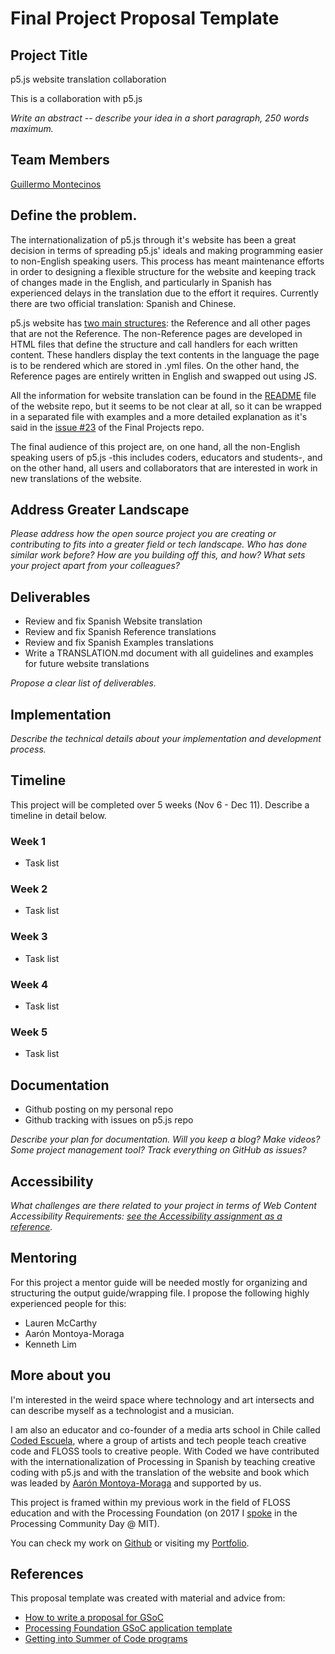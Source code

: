 # Final Project Proposal Template

## Project Title

p5.js website translation collaboration

This is a collaboration with p5.js

_Write an abstract -- describe your idea in a short paragraph, 250 words maximum._

## Team Members

[Guillermo Montecinos](https://github.com/guillemontecinos)

## Define the problem.

The internationalization of p5.js through it's website has been a great decision in terms of spreading p5.js' ideals and making programming easier to non-English speaking users. This process has meant maintenance efforts in order to designing a flexible structure for the website and keeping track of changes made in the English, and particularly in Spanish has experienced delays in the translation due to the effort it requires. Currently there are two official translation: Spanish and Chinese.

p5.js website has [two main structures](https://github.com/processing/p5.js-website#internationalization-i18n-and-structure): the Reference and all other pages that are not the Reference. The non-Reference pages are developed in HTML files that define the structure and call handlers for each written content. These handlers display the text contents in the language the page is to be rendered which are stored in .yml files. On the other hand, the Reference pages are entirely written in English and swapped out using JS.

All the information for website translation can be found in the [README](https://github.com/processing/p5.js-website) file of the website repo, but it seems to be not clear at all, so it can be wrapped in a separated file with examples and a more detailed explanation as it's said in the [issue #23](https://github.com/Open-Source-Studio-at-ITP/Final-Projects/issues/23) of the Final Projects repo.

The final audience of this project are, on one hand, all the non-English speaking users of p5.js -this includes coders, educators and students-, and on the other hand, all users and collaborators that are interested in work in new translations of the website.

<!-- _What is the current state of things? What issue do you wish to solve and why? Who is the audience?_ -->

## Address Greater Landscape

_Please address how the open source project you are creating or contributing to fits into a greater field or tech landscape. Who has done similar work before? How are you building off this, and how? What sets your project apart from your colleagues?_

## Deliverables

* Review and fix Spanish Website translation
* Review and fix Spanish Reference translations
* Review and fix Spanish Examples translations
* Write a TRANSLATION.md document with all guidelines and examples for future website translations

_Propose a clear list of deliverables._

## Implementation

_Describe the technical details about your implementation and development process._

## Timeline

This project will be completed over 5 weeks (Nov 6 - Dec 11). Describe a timeline in detail below.

### Week 1

- Task list

### Week 2

- Task list

### Week 3

- Task list

### Week 4

- Task list

### Week 5

- Task list

## Documentation

* Github posting on my personal repo
* Github tracking with issues on p5.js repo

_Describe your plan for documentation. Will you keep a blog? Make videos? Some project management tool? Track everything on GitHub as issues?_

## Accessibility

_What challenges are there related to your project in terms of Web Content Accessibility Requirements: [see the Accessibility assignment as a reference](https://github.com/Open-Source-Studio-at-ITP/Syllabus/blob/source/accessibility-assignment.md#instructions)._

## Mentoring

For this project a mentor guide will be needed mostly for organizing and structuring the output guide/wrapping file. I propose the following highly experienced people for this:

* Lauren McCarthy
* Aarón Montoya-Moraga
* Kenneth Lim

<!-- _List some possible mentors for this project. Describe what kinds of help you need (technical, conceptual, outreach, etc.)_ -->

## More about you

I'm interested in the weird space where technology and art intersects and can describe myself as a technologist and a musician.

I am also an educator and co-founder of a media arts school in Chile called [Coded Escuela](http://codedescuela.cl), where a group of artists and tech people teach creative code and FLOSS tools to creative people. With Coded we have contributed with the internationalization of Processing in Spanish by teaching creative coding with p5.js and with the translation of the website and book which was leaded by [Aarón Montoya-Moraga](http://montoyamoraga.io/) and supported by us.

This project is framed within my previous work in the field of FLOSS education and with the Processing Foundation (on 2017 I [spoke](https://www.youtube.com/watch?v=Ix5RTKRJW0A&index=6&list=PLMVpERuYgvujgdaBluS0_LLLn8T83laaa) in the Processing Community Day @ MIT).

You can check my work on [Github](https://github.com/guillemontecinos) or visiting my [Portfolio](http://guillemontecinos.cl/).

<!-- _What are your interests and experience? Have you contributed to other open source projects? What barriers or concerns have kept you from contributing to free and open source software? If you have an online portfolio, github account, or other relevant documentation of your work, please include links. If the project is a collaboration, a section should be included for each collaborator._ -->

## References

This proposal template was created with material and advice from:

- [How to write a proposal for GSoC](http://teom.org/blog/kde/how-to-write-a-kick-ass-proposal-for-google-summer-of-code/)
- [Processing Foundation GSoC application template](https://docs.google.com/document/d/1UFcWh2IWqhICh4YIFNwtKUaWWXifaBB67rjPxbYzjbE/edit)
- [Getting into Summer of Code programs](http://exploreshaifali.github.io/2015/06/08/getting-into-summer-of-code-programs/)
